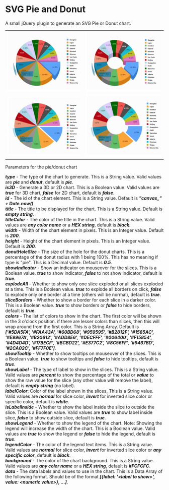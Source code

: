 # SVG Pie and Donut
A small jQuery plugin to generate an SVG Pie or Donut chart.

<table>
  <tr>
    <td><img src='https://github.com/gladson1976/SVG-Pie-and-Donut/blob/master/pie3d.png'></td>
    <td><img src='https://github.com/gladson1976/SVG-Pie-and-Donut/blob/master/donut3d.png'></td>
  </tr>
  <tr>
    <td><img src='https://github.com/gladson1976/SVG-Pie-and-Donut/blob/master/pie2d.png'></td>
    <td><img src='https://github.com/gladson1976/SVG-Pie-and-Donut/blob/master/donut2d.png'></td>
  </tr>
</table>

Parameters for the pie/donut chart

<b><i>type</i></b> - The type of the chart to generate. This is a String value. Valid values are <i><b>pie</b></i> and <i><b>donut</b></i>, default is <i><b>pie</b></i>.<br>
<b><i>is3D</i></b> - Generate a 3D or 2D chart. This is a Boolean value. Valid values are <i><b>true</b></i> for 3D chart, <i><b>false</b></i> for 2D chart, default is <i><b>false</b></i>.<br>
<b><i>id</i></b> - The id of the chart element. This is a String value. Default is <i><b>"canvas_" + Date.now()</b></i><br>
<b><i>title</i></b> - The title to be displayed for the chart. This is a String value. Default is <i><b>empty string</b></i>.<br>
<b><i>titleColor</i></b> - The color of the title in the chart. This is a String value. Valid values are <i><b>any color name</b></i> or a <i><b>HEX string</b></i>, default is <i><b>black</b></i>.<br>
<b><i>width</i></b> - Width of the chart element in pixels. This is an Integer value. Default is <i><b>200</b></i>.<br>
<b><i>height</i></b> - Height of the chart element in pixels. This is an Integer value. Default is <i><b>200</b></i>.<br>
<b><i>donutHoleSize</i></b> - The size of the hole for the donut charts. This is a percentage of the donut radius with 1 being 100%. This has no meaning if type is "pie". This is a Decimal value. Default is <i><b>0.5</b></i>.<br>
<b><i>showIndicator</i></b> - Show an indicator on mouseover for the slices. This is a Boolean value. <i><b>true</b></i> to show indicator, <i><b>false</b></i> to not show indicator, default is <i><b>true</b></i>.<br>
<b><i>explodeAll</i></b> - Whether to show only one slice exploded or all slices exploded at a time. This is a Boolean value. <i><b>true</b></i> to explode all borders on click, <i><b>false</b></i> to explode only one border at a time (others will be normal), default is <i><b>true</b></i>.<br>
<b><i>sliceBorders</i></b> - Whether to show a border for each slice in a darker color. This is a Boolean value. <i><b>true</b></i> to show borders or <i><b>false</b></i> to hide borders, default is <i><b>true</b></i>.<br>
<b><i>colors</i></b> - The list of colors to show in the chart. The first color will be shown in the 3 o'clock position. if there are lesser colors than slices, then this will wrap around from the first color. This is a String Array. Default is <i><b>['#5DA5FA', '#FAA43A', '#60BD68', '#959595', '#B2812F', '#1585AC', '#E9967A', '#B20612', '#ADD8E6', '#DECFFF', '#006400', '#F15854', '#4D4D4D', '#17BECF', '#BCBD22', '#E377C2', '#8C56FF', '#9467BD', '#2CA02C', '#FF7F0E']</b></i>.<br>
<b><i>showTooltip</i></b> - Whether to show tooltips on mouseover of the slices. This is a Boolean value. <i><b>true</b></i> to show tooltips and <i><b>false</b></i> to hide tooltips, default is <i><b>true</b></i>.<br>
<b><i>showLabel</i></b> - The type of label to show in the slices. This is a String value. Valid values are <i><b>percent</b></i> to show the percentage of the total or <i><b>value</b></i> to show the raw value for the slice (any other value will remove the label), default is <i><b>empty string</b></i> (no label).<br>
<b><i>labelColor</i></b>: Color of the label shown in the slices, This is a String value. Valid values are <i><b>normal</b></i> for slice color, <i><b>invert</b></i> for inverted slice color or specific color, default is <i><b>white</b></i>.<br>
<b><i>isLabelInside</i></b> - Whether to show the label inside the slice to outside the slice. This is a Boolean value. Valid values are <i><b>true</b></i> to show label inside slice, <i><b>false</b></i> to show outside slice, default is <i><b>true</b></i>.<br>
<b><i>showLegend</i></b> - Whether to show the legend of the chart. Note: Showing the legend will increase the width of the chart. This is a Boolean value. Valid values are <i><b>true</b></i> to show the legend or <i><b>false</b></i> to hide the legend, default is <i><b>true</b></i>.<br>
<b><i>legendColor</i></b> - The color of the legend text items. This is a String value. Valid values are <i><b>normal</b></i> for slice color, <i><b>invert</b></i> for inverted slice color or <i><b>any specific color</b></i>, default is <i><b>black</b></i>.<br>
<b><i>background</i></b> - The color of the chart background. This is a String value. Valid values are <i><b>any color name</b></i> or a <i><b>HEX string</b></i>, default is <i><b>#FCFCFC</b></i>.<br>
<b><i>data</i></b> - The data labels and values to use in the chart. This is a Data Array of the following format. Should be of the format <i><b>[{label: '&lt;label to show&gt;', value: &lt;numeric value&gt;}, ...]</b></i>.<br>
